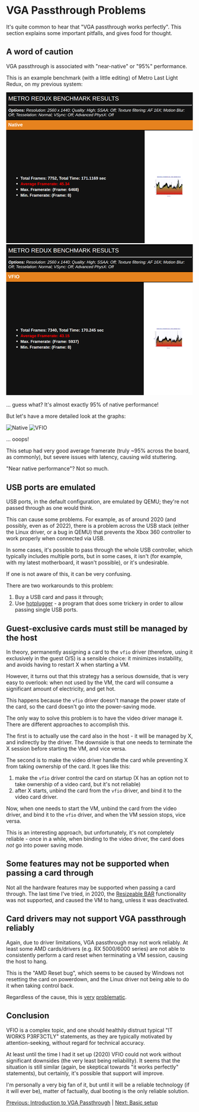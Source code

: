 # VGA Passthrough Problems

It's quite common to hear that "VGA passthrough works perfectly". This section explains some important pitfalls, and gives food for thought.

## A word of caution

VGA passthrough is associated with "near-native" or "95%" performance.

This is an example benchmark (with a little editing) of Metro Last Light Redux, on my previous system:

![Native](metro_benchmark/native_amd.png?raw=true "Native")
![VFIO](metro_benchmark/vfio_amd.png?raw=true "VFIO")

... guess what? It's almost exactly 95% of native performance!

But let's have a more detailed look at the graphs:

![Native](https://rawgithub.com/saveriomiroddi/vga-passthrough/master/metro_benchmark/native_amd.svg)
![VFIO](https://rawgithub.com/saveriomiroddi/vga-passthrough/master/metro_benchmark/vfio_amd.svg)

... ooops!

This setup had very good average framerate (truly ~95% across the board, as commonly), but severe issues with latency, causing wild stuttering.

"Near native performance"? Not so much.

## USB ports are emulated

USB ports, in the default configuration, are emulated by QEMU; they're not passed through as one would think.

This can cause some problems. For example, as of around 2020 (and possibly, even as of 2022), there is a problem across the USB stack (either the Linux driver, or a bug in QEMU) that prevents the Xbox 360 controller to work properly when connected via USB.

In some cases, it's possible to pass through the whole USB controller, which typically includes multiple ports, but in some cases, it isn't (for example, with my latest motherboard, it wasn't possible), or it's undesirable.

If one is not aware of this, it can be very confusing.

There are two workarounds to this problem:

1. Buy a USB card and pass it through;
2. Use [hotplugger](https://github.com/darkguy2008/hotplugger) - a program that does some trickery in order to allow passing single USB ports.

## Guest-exclusive cards must still be managed by the host

In theory, permanently assigning a card to the `vfio` driver (therefore, using it exclusively in the guest O/S) is a sensible choice: it minimizes instability, and avoids having to restart X when starting a VM.

However, it turns out that this strategy has a serious downside, that is very easy to overlook: when not used by the VM, the card will consume a significant amount of electricity, and get hot.

This happens because the `vfio` driver doesn't manage the power state of the card, so the card doesn't go into the power-saving mode.

The only way to solve this problem is to have the video driver manage it. There are different approaches to accomplish this.

The first is to actually use the card also in the host - it will be managed by X, and indirectly by the driver. The downside is that one needs to terminate the X session before starting the VM, and vice versa.

The second is to make the video driver handle the card while preventing X from taking ownership of the card. It goes like this:

1. make the `vfio` driver control the card on startup (X has an option not to take ownership of a video card, but it's not reliable)
2. after X starts, unbind the card from the `vfio` driver, and bind it to the video card driver.

Now, when one needs to start the VM, unbind the card from the video driver, and bind it to the `vfio` driver, and when the VM session stops, vice versa.

This is an interesting approach, but unfortunately, it's not completely reliable - once in a while, when binding to the video driver, the card does *not* go into power saving mode.

## Some features may not be supported when passing a card through

Not all the hardware features may be supported when passing a card through. The last time I've tried, in 2020, the [Resizeable BAR](https://www.pcmag.com/how-to/boost-gaming-speed-with-a-click-what-is-resizable-bar-and-can-it-juice) functionality was not supported, and caused the VM to hang, unless it was deactivated.

## Card drivers may not support VGA passthrough reliably

Again, due to driver limitations, VGA passthrough may not work reliably. At least some AMD cards/drivers (e.g. RX 5000/6000 series) are not able to consistently perform a card reset when terminating a VM session, causing the host to hang.

This is the "AMD Reset bug", which seems to be caused by Windows not resetting the card on powerdown, and the Linux driver not being able to do it when taking control back.

Regardless of the cause, this is [very](https://www.reddit.com/r/VFIO/comments/qboqvl/dreaded_amd_reset_bug_on_5600xt/) [problematic](https://forum.level1techs.com/t/6700xt-reset-bug/181814/35).

## Conclusion

VFIO is a complex topic, and one should healthily distrust typical "IT WORKS P3RF3CTLY" statements, as they are typically motivated by attention-seeking, without regard for technical accuracy.

At least until the time I had it set up (2020) VFIO could not work without significant downsides (the very least being reliability). It seems that the situation is still similar (again, be skeptical towards "it works perfectly" statements), but certainly, it's possible that support will improve.

I'm personally a very big fan of it, but until it will be a reliable technology (if it will ever be), matter of factually, dual booting is the only reliable solution.

[Previous: Introduction to VGA Passthrough](1_INTRODUCTION_TO_VGA_PASSTHROUGH.md) | [Next: Basic setup](3_BASIC_SETUP.md)
